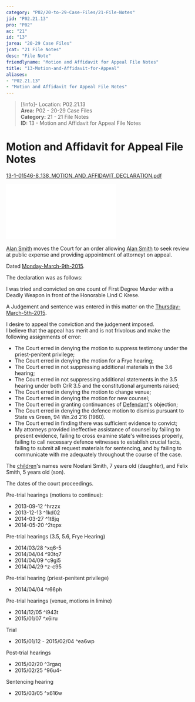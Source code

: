 ```yaml
---  
category: "P02/20-to-29-Case-Files/21-File-Notes"  
jid: "P02.21.13"  
pro: "P02"  
ac: "21"  
id: "13"  
jarea: "20-29 Case Files"  
jcat: "21 File Notes"  
desc: "File Note"  
friendlyname: "Motion and Affidavit for Appeal File Notes"  
title: "13-Motion-and-Affidavit-for-Appeal"  
aliases:   
- "P02.21.13"  
- "Motion and Affidavit for Appeal File Notes"  
---  
```

>[!info]- Location: P02.21.13  
>**Area:** P02 - 20-29 Case Files  
>**Category:** 21 - 21 File Notes  
>**ID:** 13 - Motion and Affidavit for Appeal File Notes  
  
# Motion and Affidavit for Appeal File Notes  
  
[13-1-01546-8_138_MOTION_AND_AFFIDAVIT_DECLARATION.pdf](../../../assets/attachments/28_13-1-01546-8_138_MOTION_AND_AFFIDAVIT_DECLARATION.pdf)  
  
![](../../../assets/attachments/28_13-1-01546-8_138_MOTION_AND_AFFIDAVIT_DECLARATION.pdf)  
  
[Alan Smith](../../70-to-79-People/72-Suspects-and-People-of-Interest/02-Alan-Smith.md#) moves the Court for an order allowing [Alan Smith](../../70-to-79-People/72-Suspects-and-People-of-Interest/02-Alan-Smith.md#) to seek review at public expense and providing appointment of attorneyt on appeal.  
  
Dated [Monday-March-9th-2015](../../10-to-19-Case-Dates/13-Investigation-Dates/56-2015-03-09-Monday-March-9th-2015.md#).  
  
The declaration was as follows:  
  
I was tried and convicted on one count of First Degree Murder with a Deadly Weapon in front of the Honorable Lind C Krese.  
  
A Judgement and sentence was entered in this matter on the [Thursday-March-5th-2015](../../10-to-19-Case-Dates/13-Investigation-Dates/55-2015-03-05-Thursday-March-5th-2015.md#).  
  
I desire to appeal the conviction and the judgement imposed.    
I believe that the appeal has merit and is not frivolous and make the following assignments of error:  
  
- The Court erred in denying the motion to suppress testimony under the priest-penitent privilege;  
- The Court erred in denying the motion for a Frye hearing;  
- The Court erred in not suppressing additional materials in the 3.6 hearing;  
- The Court erred in not suppressing additional statements in the 3.5 hearing under both CrR 3.5 and the constitutional arguments raised;  
- The Court erred in denying the motion to change venue;  
- The Court erred in denying the motion for new counsel;  
- The Court erred in granting continuances of [Defendant](../../70-to-79-People/72-Suspects-and-People-of-Interest/02-Alan-Smith.md#.md#)'s objection;  
- The Court erred in denying the defence motion to dismiss pursuant to State vs Green, 94 Wn.2d 216 (1980).  
- The Court erred in finding there was sufficient evidence to convict;  
- My attorneys provided ineffective assistance of counsel by failing to present evidence, failing to cross examine state's witnesses properly, failing to call necessary defence witnesses to establish crucial facts, failing to submit all request materials for sentencing, and by failing to communicate with me adequately throughout the course of the case.  
  
The [children](../../70-to-79-People/73-Family-and-Friends/08-Children.md#)'s names were Noelani Smith, 7 years old (daughter), and Felix Smith, 5 years old (son).  
  
The dates of the court proceedings.  
  
Pre-trial hearings (motions to continue):  
  
- 2013-09-12 ^hrzzx  
- 2013-12-13 ^1kd02  
- 2014-03-27 ^1t8jq  
- 2014-05-20 ^2tqpx  
  
Pre-trial hearings (3.5, 5.6, Frye Hearing)  
  
- 2014/03/28 ^xq6-5  
- 2014/04/04 ^93tq7  
- 2014/04/09 ^c9gi5  
- 2014/04/29 ^z-c95  
  
Pre-trial hearing (priest-penitent privilege)  
  
- 2014/04/04 ^r66ph  
  
Pre-trial hearings (venue, motions in limine)  
  
- 2014/12/05 ^i943t  
- 2015/01/07 ^x6iru  
  
Trial  
  
- 2015/01/12 - 2015/02/04 ^ea6wp  
  
Post-trial hearings  
  
- 2015/02/20 ^3rgaq  
- 2015/02/25 ^96u4-  
  
Sentencing hearing  
  
- 2015/03/05 ^x616w  

